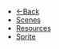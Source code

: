 * [<-Back](README.md)
* [Scenes](./Khawy/scenes.md)
* [Resources](./Khawy/resources.md)
* [Sprite](./Khawy/sprite.md)